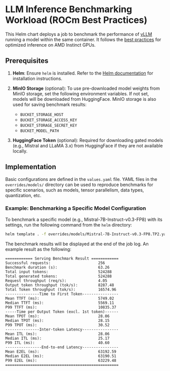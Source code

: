 # LLM Inference Benchmarking Workload (ROCm Best Practices)

This Helm chart deploys a job to benchmark the performance of [vLLM](https://docs.vllm.ai/en/latest/) running a model within the same container. It follows the [best practices](https://rocm.blogs.amd.com/artificial-intelligence/LLM_Inference/README.html) for optimized inference on AMD Instinct GPUs.

## Prerequisites

1. **Helm**: Ensure `helm` is installed. Refer to the [Helm documentation](https://helm.sh/) for installation instructions.
2. **MinIO Storage** (optional): To use pre-downloaded model weights from MinIO storage, set the following environment variables. If not set, models will be downloaded from HuggingFace. MinIO storage is also used for saving benchmark results:
    - `BUCKET_STORAGE_HOST`  
    - `BUCKET_STORAGE_ACCESS_KEY`  
    - `BUCKET_STORAGE_SECRET_KEY`  
    - `BUCKET_MODEL_PATH`  

3. **HuggingFace Token** (optional): Required for downloading gated models (e.g., Mistral and LLaMA 3.x) from HuggingFace if they are not available locally.

## Implementation

Basic configurations are defined in the `values.yaml` file. YAML files in the `overrides/models/` directory can be used to reproduce benchmarks for specific scenarios, such as models, tensor parallelism, data types, quantization, etc.

### Example: Benchmarking a Specific Model Configuration

To benchmark a specific model (e.g., Mistral-7B-Instruct-v0.3-FP8) with its settings, run the following command from the `helm` directory:

```bash
helm template . -f overrides/models/Mistral-7B-Instruct-v0.3-FP8.TP2.yaml | kubectl apply -f -
```

The benchmark results will be displayed at the end of the job log.
An example result as the following:

```text
============ Serving Benchmark Result ============
Successful requests:                     256
Benchmark duration (s):                  63.26
Total input tokens:                      524288
Total generated tokens:                  524288
Request throughput (req/s):              4.05
Output token throughput (tok/s):         8287.48
Total Token throughput (tok/s):          16574.96
---------------Time to First Token----------------
Mean TTFT (ms):                          5749.02
Median TTFT (ms):                        5569.11
P99 TTFT (ms):                           10835.37
-----Time per Output Token (excl. 1st token)------
Mean TPOT (ms):                          28.06
Median TPOT (ms):                        28.15
P99 TPOT (ms):                           30.52
---------------Inter-token Latency----------------
Mean ITL (ms):                           28.06
Median ITL (ms):                         25.17
P99 ITL (ms):                            40.60
----------------End-to-end Latency----------------
Mean E2EL (ms):                          63192.59
Median E2EL (ms):                        63190.51
P99 E2EL (ms):                           63229.48
==================================================
```
